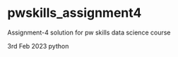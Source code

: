 # pwskills_assignment4
Assignment-4 solution for pw skills data science course

3rd Feb 2023 python
